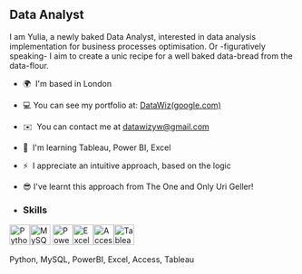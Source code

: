 

Data Analyst
------------

I am Yulia, a newly baked Data Analyst, interested in data analysis implementation for business processes optimisation. Or -figuratively speaking- I aim to create a unic recipe for a well baked data-bread from the data-flour.

*   🌍  I'm based in London
*   💻  You can see my portfolio at: [DataWiz(google.com)](https://sites.google.com/view/datawizyw/home)
*   ✉️  You can contact me at [datawizyw@gmail.com](mailto:datawizyw@gmail.com)
*   🧠  I'm learning Tableau, Power BI, Excel
*   ⚡  I appreciate an intuitive approach, based on the logic
*   😎 I've learnt this approach from The One and Only Uri Geller!


*   ### Skills 
<p align="left">
<a href="https://www.python.org/" target="_blank" rel="noreferrer"><img src="https://raw.githubusercontent.com/danielcranney/readme-generator/main/public/icons/skills/python-colored.svg" width="36" height="36" alt="Python" /></a><a href="https://www.mysql.com/" target="_blank" rel="noreferrer"><img src="https://raw.githubusercontent.com/danielcranney/readme-generator/main/public/icons/skills/mysql-colored.svg" width="36" height="36" alt="MySQL" /></a>
<a href="https://www.microsoft.com/en-us/power-platform/products/power-bi" target="_blank" rel="noreferrer"><img src="https://cdn.worldvectorlogo.com/logos/power-bi.svg" width="36" height="36" alt="PowerBi" /></a><a href="https://www.microsoft.com/en-gb/microsoft-365/excel" target="_blank" rel="noreferrer"><img src="https://cdn.worldvectorlogo.com/logos/excel-4.svg" width="36" height="36" alt="Excel" /></a><a href="https://www.microsoft.com/en-gb/microsoft-365/access" target="_blank" rel="noreferrer"><img src="https://cdn.worldvectorlogo.com/logos/microsoft-access-1.svg" width="36" height="36" alt="Access" /></a><a href="https://www.tableau.com/en-gb" target="_blank" rel="noreferrer"><img src="https://cdn.worldvectorlogo.com/logos/tableau-software.svg" width="36" height="36" alt="Tableau" /></a>

  Python, MySQL, PowerBI, Excel, Access, Tableau
                    
                    
                  
